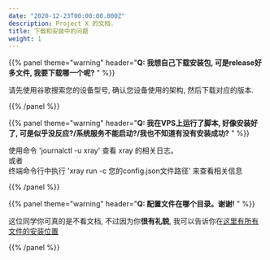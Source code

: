 ```yaml
---
date: "2020-12-23T00:00:00.000Z"
description: Project X 的文档.
title: 下载和安装中的问题
weight: 1
---
```


{{% panel theme="warning" header="**Q: 我想自己下载安装包, 可是release好多文件, 我要下载哪一个呢?** " %}}

请先使用谷歌搜索您的设备型号, 确认您设备使用的架构, 然后下载对应的版本. <br />

{{% /panel %}}

{{% panel theme="warning" header="**Q: 我在VPS上运行了脚本, 好像安装好了, 可是似乎没反应?/系统服务不能启动?/我也不知道有没有安装成功?** " %}}

使用命令 'journalctl -u xray' 查看 xray 的相关日志。<br />
或者<br /> 
终端命令行中执行 'xray run -c 您的config.json文件路径' 来查看相关信息

{{% /panel %}}

{{% panel theme="warning" header="**Q: 配置文件在哪个目录。谢谢!** " %}}

这位同学你可真的是不看文档, 不过因为你**很有礼貌**, 我可以告诉你在[这里有所有文件的安装位置](https://github.com/XTLS/Xray-install#xray-install)

{{% /panel %}}


